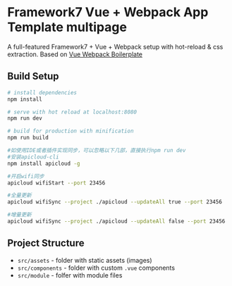 # Framework7 Vue + Webpack App Template multipage

A full-featured Framework7 + Vue + Webpack setup with hot-reload & css extraction. Based on [Vue Webpack Boilerplate](https://github.com/vuejs-templates/webpack)

## Build Setup

``` bash
# install dependencies
npm install

# serve with hot reload at localhost:8080
npm run dev

# build for production with minification
npm run build

#如使用IDE或者插件实现同步，可以忽略以下几部，直接执行npm run dev
#安装apicloud-cli  
npm install apicloud -g

#开启wifi同步 
apicloud wifiStart --port 23456

#全量更新
apicloud wifiSync --project ./apicloud --updateAll true --port 23456

#增量更新
apicloud wifiSync --project ./apicloud --updateAll false --port 23456

```

## Project Structure

* `src/assets` - folder with static assets (images)
* `src/components` - folder with custom `.vue` components
* `src/module` - folfer with module files